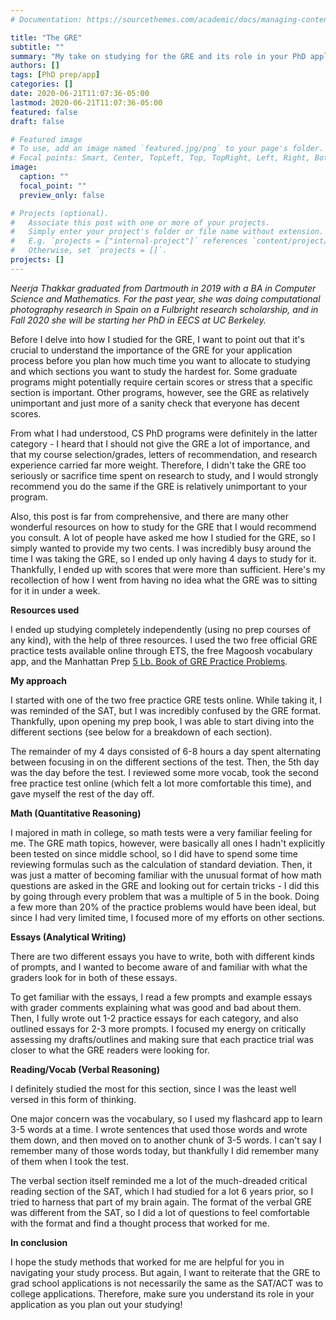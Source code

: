 ```yaml
---
# Documentation: https://sourcethemes.com/academic/docs/managing-content/

title: "The GRE"
subtitle: ""
summary: "My take on studying for the GRE and its role in your PhD application"
authors: []
tags: [PhD prep/app]
categories: []
date: 2020-06-21T11:07:36-05:00
lastmod: 2020-06-21T11:07:36-05:00
featured: false
draft: false

# Featured image
# To use, add an image named `featured.jpg/png` to your page's folder.
# Focal points: Smart, Center, TopLeft, Top, TopRight, Left, Right, BottomLeft, Bottom, BottomRight.
image:
  caption: ""
  focal_point: ""
  preview_only: false

# Projects (optional).
#   Associate this post with one or more of your projects.
#   Simply enter your project's folder or file name without extension.
#   E.g. `projects = ["internal-project"]` references `content/project/deep-learning/index.md`.
#   Otherwise, set `projects = []`.
projects: []
---
```


*Neerja Thakkar graduated from Dartmouth in 2019 with a BA in Computer Science and Mathematics. For the past year, she was doing computational photography research in Spain on a Fulbright research scholarship, and in Fall 2020 she will be starting her PhD in EECS at UC Berkeley.*

Before I delve into how I studied for the GRE, I want to point out that it's crucial to understand the importance of the GRE for your application process before you plan how much time you want to allocate to studying and which sections you want to study the hardest for. Some graduate programs might potentially require certain scores or stress that a specific section is important. Other programs, however, see the GRE as relatively unimportant and just more of a sanity check that everyone has decent scores. 

From what I had understood, CS PhD programs were definitely in the latter category - I heard that I should not give the GRE a lot of importance, and that my course selection/grades, letters of recommendation, and research experience carried far more weight. Therefore, I didn't take the GRE too seriously or sacrifice time spent on research to study, and I would strongly recommend you do the same if the GRE is relatively unimportant to your program. 

Also, this post is far from comprehensive, and there are many other wonderful resources on how to study for the GRE that I would recommend you consult. A lot of people have asked me how I studied for the GRE, so I simply wanted to provide my two cents. I was incredibly busy around the time I was taking the GRE, so I ended up only having 4 days to study for it. Thankfully, I ended up with scores that were more than sufficient. Here's my recollection of how I went from having no idea what the GRE was to sitting for it in under a week.

**Resources used**

I ended up studying completely independently (using no prep courses of any kind), with the help of three resources. I used the two free official GRE practice tests available online through ETS, the free Magoosh vocabulary app, and the Manhattan Prep [5 Lb. Book of GRE Practice Problems](https://www.amazon.com/lb-Book-GRE-Practice-Problems/dp/1506247598/ref=tmm_pap_title_0?_encoding=UTF8&qid=&sr=).

**My approach**

I started with one of the two free practice GRE tests online. While taking it, I was reminded of the SAT, but I was incredibly confused by the GRE format. Thankfully, upon opening my prep book, I was able to start diving into the different sections (see below for a breakdown of each section). 

The remainder of my 4 days consisted of 6-8 hours a day spent alternating between focusing in on the different sections of the test. Then, the 5th day was the day before the test. I reviewed some more vocab, took the second free practice test online (which felt a lot more comfortable this time), and gave myself the rest of the day off.

**Math (Quantitative Reasoning)**

I majored in math in college, so math tests were a very familiar feeling for me. The GRE math topics, however, were basically all ones I hadn't explicitly been tested on since middle school, so I did have to spend some time reviewing formulas such as the calculation of standard deviation. Then, it was just a matter of becoming familiar with the unusual format of how math questions are asked in the GRE and looking out for certain tricks - I did this by going through every problem that was a multiple of 5 in the book. Doing a few more than 20% of the practice problems would have been ideal, but since I had very limited time, I focused more of my efforts on other sections.

**Essays (Analytical Writing)**

There are two different essays you have to write, both with different kinds of prompts, and I wanted to become aware of and familiar with what the graders look for in both of these essays. 

To get familiar with the essays, I read a few prompts and example essays with grader comments explaining what was good and bad about them. Then, I fully wrote out 1-2 practice essays for each category, and also outlined essays for 2-3 more prompts. I focused my energy on critically assessing my drafts/outlines and making sure that each practice trial was closer to what the GRE readers were looking for.

**Reading/Vocab (Verbal Reasoning)**

I definitely studied the most for this section, since I was the least well versed in this form of thinking. 

One major concern was the vocabulary, so I used my flashcard app to learn 3-5 words at a time. I wrote sentences that used those words and wrote them down, and then moved on to another chunk of 3-5 words. I can't say I remember many of those words today, but thankfully I did remember many of them when I took the test.

The verbal section itself reminded me a lot of the much-dreaded critical reading section of the SAT, which I had studied for a lot 6 years prior, so I tried to harness that part of my brain again. The format of the verbal GRE was different from the SAT, so I did a lot of questions to feel comfortable with the format and find a thought process that worked for me.

**In conclusion**

I hope the study methods that worked for me are helpful for you in navigating your study process. But again, I want to reiterate that the GRE to grad school applications is not necessarily the same as the SAT/ACT was to college applications. Therefore, make sure you understand its role in your application as you plan out your studying!
